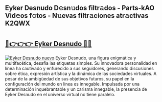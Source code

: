 ## Eyker Desnudo D𝚎sn𝚞dos filtr𝚊dos - Parts-kAO Vid𝚎os f𝚘tos - N𝚞evas filtr𝚊ciones atr𝚊ctivas K2QWX

# <h2><a href="http://mb80r8.tromn.icu/?c=Eyker+Desnudo">🔗👉👉👉 Eyker Desnudo 🔗🔗</a></h2>

[![Eyker Desnudo nuevo](https://i.imgur.com/pEAQMta.gif)](http://mb80r8.tromn.icu/?c=Eyker+Desnudo)
Eyker Desnudo, una figura enigmática y multifacética, desafía las etiquetas simples. Su innovadora personalidad en línea ha cautivado y enfurecido a sus seguidores, generando discusiones sobre ética, expresión artística y la dinámica de las sociedades virtuales. A pesar de la ambigüedad de sus objetivos futuros, su papel en la configuración del mundo en línea es innegable. Impulsada por una determinación inquebrantable y un carisma innegable, la presencia de Eyker Desnudo en el universo virtual no tiene paralelo.
